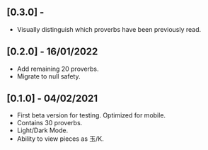 ## [0.3.0] -

* Visually distinguish which proverbs have been previously read.

## [0.2.0] - 16/01/2022

* Add remaining 20 proverbs.
* Migrate to null safety.

## [0.1.0] - 04/02/2021

* First beta version for testing. Optimized for mobile.
* Contains 30 proverbs.
* Light/Dark Mode.
* Ability to view pieces as 玉/K.

